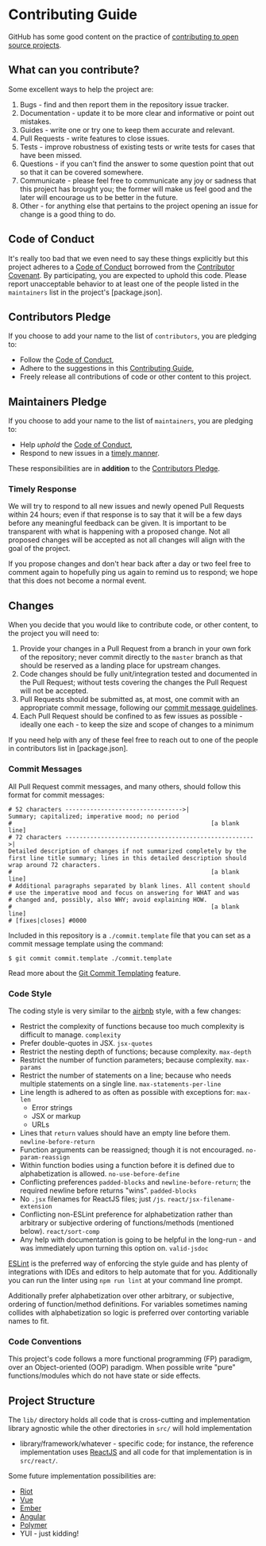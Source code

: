 Contributing Guide
==================

GitHub has some good content on the practice of [contributing to open source
projects][GitHub Guide].

## What can you contribute?

Some excellent ways to help the project are:

  1. Bugs - find and then report them in the repository issue tracker.
  2. Documentation - update it to be more clear and informative or point out
      mistakes.
  3. Guides - write one or try one to keep them accurate and relevant.
  4. Pull Requests - write features to close issues.
  5. Tests - improve robustness of existing tests or write tests for cases that
      have been missed.
  6. Questions - if you can't find the answer to some question point that out
      so that it can be covered somewhere.
  7. Communicate - please feel free to communicate any joy or sadness that this
      project has brought you; the former will make us feel good and the later
      will encourage us to be better in the future.
  8. Other - for anything else that pertains to the project opening an issue
      for change is a good thing to do.

## Code of Conduct

It's really too bad that we even need to say these things explicitly but this
project adheres to a [Code of Conduct][Conduct] borrowed from the
[Contributor Covenant][Covenant]. By participating, you are expected to uphold
this code. Please report unacceptable behavior to at least one of the people
listed in the `maintainers` list in the project's [package.json].

## Contributors Pledge

If you choose to add your name to the list of `contributors`, you are pledging
to:

  - Follow the [Code of Conduct][Conduct],
  - Adhere to the suggestions in this [Contributing Guide][Contribute],
  - Freely release all contributions of code or other content to this project.

## Maintainers Pledge

If you choose to add your name to the list of `maintainers`, you are pledging
to:

  - Help *uphold* the [Code of Conduct][Conduct],
  - Respond to new issues in a [timely manner](timely-response).

These responsibilities are in **addition** to the [Contributors Pledge](contributors-pledge).

### Timely Response

We will try to respond to all new issues and newly opened Pull Requests within
24 hours; even if that response is to say that it will be a few days before any
meaningful feedback can be given. It is important to be transparent with what
is happening with a proposed change. Not all proposed changes will be accepted
as not all changes will align with the goal of the project.

If you propose changes and don't hear back after a day or two feel free to
comment again to hopefully ping us again to remind us to respond; we hope that
this does not become a normal event.

## Changes

When you decide that you would like to contribute code, or other content, to
the project you will need to:

  1. Provide your changes in a Pull Request from a branch in your own fork of
      the repository; never commit directly to the `master` branch as that
      should be reserved as a landing place for upstream changes.
  2. Code changes should be fully unit/integration tested and documented in the
      Pull Request; without tests covering the changes the Pull Request will
      not be accepted.
  3. Pull Requests should be submitted as, at most, one commit with an
      appropriate commit message, following our [commit message guidelines](#commit-messages).
  4. Each Pull Request should be confined to as few issues as possible -
      ideally one each - to keep the size and scope of changes to a minimum

If you need help with any of these feel free to reach out to one of the people
in contributors list in [package.json].

### Commit Messages

All Pull Request commit messages, and many others, should follow this format
for commit messages:

```
# 52 characters --------------------------------->|
Summary; capitalized; imperative mood; no period
#                                                        [a blank line]
# 72 characters ----------------------------------------------------->|
Detailed description of changes if not summarized completely by the
first line title summary; lines in this detailed description should
wrap around 72 characters.
#                                                        [a blank line]
# Additional paragraphs separated by blank lines. All content should
# use the imperative mood and focus on answering for WHAT and was
# changed and, possibly, also WHY; avoid explaining HOW.
#                                                        [a blank line]
# [fixes|closes] #0000
```

Included in this repository is a `./commit.template` file that you can set as a
commit message template using the command:

```
$ git commit commit.template ./commit.template
```

Read more about the [Git Commit Templating][Git Templating] feature.

### Code Style

The coding style is very similar to the [airbnb] style, with a few changes:

  - Restrict the complexity of functions because too much complexity is
      difficult to manage. `complexity`
  - Prefer double-quotes in JSX. `jsx-quotes`
  - Restrict the nesting depth of functions; because complexity. `max-depth`
  - Restrict the number of function parameters; because complexity. `max-params`
  - Restrict the number of statements on a line; because who needs multiple
      statements on a single line. `max-statements-per-line`
  - Line length is adhered to as often as possible with exceptions for: `max-len`
    + Error strings
    + JSX or markup
    + URLs
  - Lines that `return` values should have an empty line before them. `newline-before-return`
  - Function arguments can be reassigned; though it is not encouraged. `no-param-reassign`
  - Within function bodies using a function before it is defined due to
      alphabetization is allowed. `no-use-before-define`
  - Conflicting preferences `padded-blocks` and `newline-before-return`; the
      required newline before returns "wins". `padded-blocks`
  - No `.jsx` filenames for ReactJS files; just `/js`. `react/jsx-filename-extension`
  - Conflicting non-ESLint preference for alphabetization rather than arbitrary
      or subjective ordering of functions/methods (mentioned below). `react/sort-comp`
  - Any help with documentation is going to be helpful in the long-run - and
      was immediately upon turning this option on. `valid-jsdoc`

[ESLint] is the preferred way of enforcing the style guide and has plenty of
integrations with IDEs and editors to help automate that for you. Additionally
you can run the linter using `npm run lint` at your command line prompt.

Additionally prefer alphabetization over other arbitrary, or subjective,
ordering of function/method definitions. For variables sometimes naming
collides with alphabetization so logic is preferred over contorting variable
names to fit.

### Code Conventions

This project's code follows a more functional programming (FP) paradigm, over
an Object-oriented (OOP) paradigm. When possible write "pure" functions/modules
which do not have state or side effects.

## Project Structure

The `lib/` directory holds all code that is cross-cutting and implementation
library agnostic while the other directories in `src/` will hold implementation
- library/framework/whatever - specific code; for instance, the reference
implementation uses [ReactJS] and all code for that implementation is in
`src/react/`.

Some future implementation possibilities are:

  - [Riot](http://riotjs.com/)
  - [Vue](https://vuejs.org/)
  - [Ember](http://emberjs.com/)
  - [Angular](https://angular.io/)
  - [Polymer](https://www.polymer-project.org/1.0/)
  - YUI - just kidding!

[airbnb]: https://github.com/airbnb/javascript
[Conduct]: CODE_OF_CONDUCT.md
[Contribute]: CONTRIBUTING.md
[Covenant]: http://contributor-covenant.org
[ESLint]: http://eslint.org/
[Git Templating]: https://git-scm.com/docs/git-commit#git-commit---templateltfilegt
[GitHub Guide]: https://guides.github.com/activities/contributing-to-open-source/
[ReactJS]: https://facebook.github.io/react/
